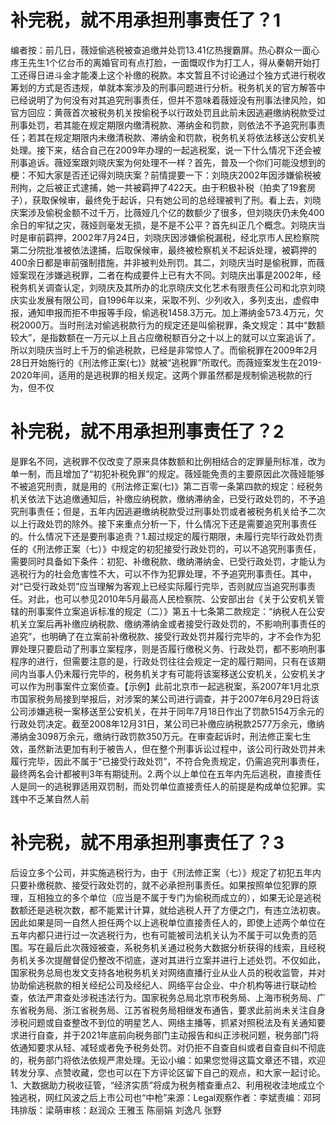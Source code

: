 # 补完税，就不用承担刑事责任了？1

编者按：前几日，薇娅偷逃税被查追缴并处罚13.41亿热搜霸屏。热心群众一面心疼王先生1个亿台币的离婚官司有点打脸，一面慨叹作为打工人，得从秦朝开始打工还得日进斗金才能凑上这个补缴的税款。本文暂且不讨论通过个独方式进行税收筹划的方式是否违规，单就本案涉及的刑事问题进行分析。税务机关的官方解答中已经说明了为何没有对其追究刑事责任，但并不意味着薇娅没有刑事法律风险，如官方回应：黄薇首次被税务机关按偷税予以行政处罚且此前未因逃避缴纳税款受过刑事处罚，若其能在规定期限内缴清税款、滞纳金和罚款，则依法不予追究刑事责任；若其在规定期限内未缴清税款、滞纳金和罚款，税务机关将依法移送公安机关处理。接下来，结合自己在2009年办理的一起逃税案，说一下什么情况下还会被刑事追诉。薇娅案跟刘晓庆案为何处理不一样？首先，普及一个你们可能没想到的梗：不知大家是否还记得刘晓庆案？前情提要一下：刘晓庆2002年因涉嫌偷税被刑拘，之后被正式逮捕，她一共被羁押了422天。由于积极补税（拍卖了19套房子），获取保候审，最终免于起诉，只有她公司的总经理被判了刑。看上去，刘晓庆案涉及偷税金额不过千万，比薇娅几个亿的数额少了很多，但刘晓庆仍未免400余日的牢狱之灾，薇娅则毫发无损，是不是不公平？首先纠正几个概念。刘晓庆当时是审前羁押，2002年7月24日，刘晓庆因涉嫌偷税漏税，经北京市人民检察院第二分院批准被依法逮捕，后取保候审，最终被检察机关不起诉处理，被羁押的400余日都是审前强制措施，并非被判处刑罚。其二，刘晓庆当时是偷税罪，而薇娅案现在涉嫌逃税罪，二者在构成要件上已有大不同。刘晓庆出事是2002年，经税务机关调查认定，刘晓庆及其所办的北京晓庆文化艺术有限责任公司和北京刘晓庆实业发展有限公司，自1996年以来，采取不列、少列收入，多列支出，虚假申报，通知申报而拒不申报等手段，偷逃税1458.3万元。加上滞纳金573.4万元，欠税2000万。当时刑法对偷逃税款行为的规定还是叫偷税罪，条文规定：其中“数额较大”，是指数额在一万元以上且占应缴税额百分之十以上的就可以立案追诉了。所以刘晓庆当时上千万的偷逃税款，已经是非常惊人了。而偷税罪在2009年2月28日开始施行的《刑法修正案(七)》就被“逃税罪”所取代。而薇娅案发生在2019-2020年间，适用的是逃税罪的相关规定。这两个罪虽然都是规制偷逃税款的行为，但不仅

# 补完税，就不用承担刑事责任了？2

是罪名不同，逃税罪不仅改变了原来具体数额和比例相结合的定罪量刑标准，改为单一制，而且增加了“初犯补税免罪”的规定。薇娅能免责的主要原因此次薇娅能够不被追究刑责，就是用的《刑法修正案(七)》第二百零一条第四款的规定：经税务机关依法下达追缴通知后，补缴应纳税款，缴纳滞纳金，已受行政处罚的，不予追究刑事责任；但是，五年内因逃避缴纳税款受过刑事处罚或者被税务机关给予二次以上行政处罚的除外。接下来重点分析一下，什么情况下还是需要追究刑事责任的。什么情况下还是要刑事追责？1.超过规定的履行期限，未履行完毕行政处罚责任的《刑法修正案（七）》中规定的初犯接受行政处罚的，可以不追究刑事责任，需要同时具备如下条件：初犯、补缴税款、缴纳滞纳金、已受行政处罚，才能认为逃税行为的社会危害性不大，可以不作为犯罪处理，不予追究刑事责任。其中，对“已受行政处罚”应当理解为客观上已经实际履行完毕，否则就应当追究刑事责任。对此，也可以参见2010年5月最高人民检察院、公安部出台《关于公安机关管辖的刑事案件立案追诉标准的规定（二）》第五十七条第二款规定：“纳税人在公安机关立案后再补缴应纳税款、缴纳滞纳金或者接受行政处罚的，不影响刑事责任的追究”，也明确了在立案前补缴税款、接受行政处罚并履行完毕的，才不会作为犯罪处理只要启动了刑事立案程序，则是否履行缴税义务、行政处罚，都不影响刑事程序的进行，但需要注意的是，行政处罚往往会规定一定的履行期间，只有在该期间内当事人仍未履行完毕的，税务机关才有可能将该案移送公安机关，公安机关才可以作为刑事案件立案侦查。【示例】此前北京市一起逃税案，系2007年1月北京市国家税务局接到举报后，对涉案的某公司进行调查，并于2007年6月29日将该公司涉嫌逃税一案移送至公安机关，在并于同年7月18日作出了罚款5154万余元的行政处罚决定。截至2008年12月31日，某公司已补缴应纳税款2577万余元，缴纳滞纳金3098万余元，缴纳行政罚款350万元。在审查起诉时，刑法修正案七生效，虽然新法更加有利于被告人，但在整个刑事诉讼过程中，该公司行政处罚并未履行完毕，因此不属于“已接受行政处罚”，不符合免责规定，仍需追究刑事责任，最终两名会计都被判3年有期徒刑。2.两个以上单位在五年内先后逃税，直接责任人是同一的逃税罪适用双罚制，而处罚单位直接责任人的前提是构成单位犯罪。实践中不乏某自然人前

# 补完税，就不用承担刑事责任了？3

后设立多个公司，并实施逃税行为，由于《刑法修正案（七）》规定了初犯五年内只要补缴税款、接受行政处罚的，就不必承担刑事责任。如果按照单位犯罪的原理，互相独立的多个单位（应当是不属于专门为偷税而成立的），如果无论是逃税数额还是逃税次数，都不能累计计算，就给逃税人开了方便之门，有违立法初衷。因此如果是同一自然人担任两个以上逃税单位直接责任人的，即使上述两个单位在五年内都只进行过一次逃税行为，也有可能被司法机关认为不属于可以免责的范围。写在最后此次薇娅被查，系税务机关通过税务大数据分析获得的线索，且经税务机关多次提醒督促仍整改不彻底，遂对其进行立案并进行上述处罚。不仅如此，国家税务总局也发文支持各地税务机关对网络直播行业从业人员的税收监管，并对协助偷逃税款的相关经纪公司及经纪人、网络平台企业、中介机构等进行联动检查，依法严肃查处涉税违法行为。国家税务总局北京市税务局、上海市税务局、广东省税务局、浙江省税务局、江苏省税务局相继发布通告，要求此前尚未关注自身涉税问题或自查整改不到位的明星艺人、网络主播等，抓紧对照税法及有关通知要求进行自查，并于2021年底前向税务部门主动报告和纠正涉税问题，税务部门将依通知要求从轻、减轻或者免予税务处罚。对仍拒不自查自纠或者自查自纠不彻底的，税务部门将依法依规严肃处理。无讼小编：如果您觉得这篇文章还不错，欢迎转发分享、点赞收藏，您也可以在下方评论区留下自己的观点，和大家一起讨论。1、大数据助力税收征管，“经济实质”将成为税务稽查重点2、利用税收洼地成立个独逃税，网红风波之后上市公司也“中枪”来源：Legal观察作者：李斌责编：邓珂玮排版：梁萌审核：赵润众 王雅玉 陈丽娟 刘逸凡 张野

